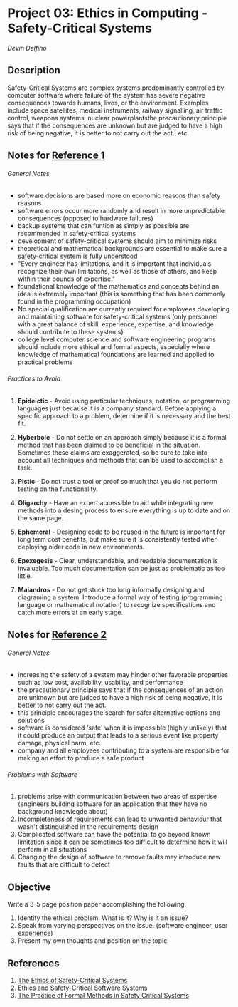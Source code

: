 Project 03: Ethics in Computing - Safety-Critical Systems
=========================================================
*Devin Delfino*

Description
-----------
Safety-Critical Systems are complex systems predominantly controlled by computer software where failure of the system has severe negative consequences towards humans, lives, or the environment. Examples include space satellites, medical instruments, railway signalling, air traffic control, weapons systems, nuclear powerplantsthe precautionary principle says that if the consequences are unknown but are judged to have a high risk of being negative, it is better to not carry out the act., etc.

Notes for [Reference 1](http://cacm.acm.org/magazines/2000/4/7692-the-ethics-of-safety-critical-systems/fulltext)
-----------------------
###### General Notes

* software decisions are based more on economic reasons than safety reasons
* software errors occur more randomly and result in more unpredictable consequences (opposed to hardware failures)
* backup systems that can funtion as simply as possible are recommended in safety-critical systems
* development of safety-critical systems should aim to minimize risks
* theoretical and mathematical backgrounds are essential to make sure a safety-critical system is fully understood
* "Every engineer has limitations, and it is important that individuals recognize their own limitations, as well as those of others, and keep within their bounds of expertise."
* foundational knowledge of the mathematics and concepts behind an idea is extremely important (this is something that has been commonly found in the programming occupation)
* No special qualification are currently required for employees developing and maintaining software for safety-critical systems (only personnel with a great balance of skill, experience, expertise, and knowledge should contribute to these systems)
* college level computer science and software engineering programs should include more ethical and formal aspects, especially where knowledge of mathematical foundations are learned and applied to practical problems

###### Practices to Avoid

1. **Epideictic** - Avoid using particular techniques, notation, or programming languages just because it is a company standard. Before applying a specific approach to a problem, determine if it is necessary and the best fit.

2. **Hyberbole** - Do not settle on an approach simply because it is a formal method that has been claimed to be beneficial in the situation. Sometimes these claims are exaggerated, so be sure to take into account all techniques and methods that can be used to accomplish a task.

3. **Pistic** - Do not trust a tool or proof so much that you do not perform testing on the functionality.

4. **Oligarchy** - Have an expert accessible to aid while integrating new methods into a desing process to ensure everything is up to date and on the same page.

5. **Ephemeral** - Designing code to be reused in the future is important for long term cost benefits, but make sure it is consistently tested when deploying older code in new environments.

6. **Epexegesis** - Clear, understandable, and readable documentation is invaluable. Too much documentation can be just as problematic as too little.

7. **Maiandros** - Do not get stuck too long informally designing and diagraming a system. Introduce a formal way of testing (programming language or mathematical notation) to recognize specifications and catch more errors at an early stage.


Notes for [Reference 2](http://www.idt.mdh.se/utbildning/exjobb/files/TR0358.pdf)
-----------------------
###### General Notes

* increasing the safety of a system may hinder other favorable properties such as low cost, availability, usability, and performance
* the precautionary principle says that if the consequences of an action are unknown but are judged to have a high risk of being negative, it is better to not carry out the act.
* this principle encourages the search for safer alternative options and solutions
* software is considered 'safe' when it is impossible (highly unlikely) that it could produce an output that leads to a serious event like property damage, physical harm, etc.
* company and all employees contributing to a system are responsible for making an effort to produce a safe product

###### Problems with Software

1. problems arise with communication between two areas of expertise (engineers building software for an application that they have no background knowlegde about)
2. Incompleteness of requirements can lead to unwanted behaviour that wasn't distinguished in the requirements design
3. Complicated software can have the potential to go beyond known limitation since it can be sometimes too difficult to determine how it will perform in all situations
4. Changing the design of software to remove faults may introduce new faults that are difficult to detect


Objective
---------
Write a 3-5 page position paper accomplishing the following:

1. Identify the ethical problem. What is it? Why is it an issue?
2. Speak from varying perspectives on the issue. (software engineer, user experience)
3. Present my own thoughts and position on the topic

References
----------
1. [The Ethics of Safety-Critical Systems](http://cacm.acm.org/magazines/2000/4/7692-the-ethics-of-safety-critical-systems/fulltext)
2. [Ethics and Safety-Critical Software Systems](http://www.idt.mdh.se/utbildning/exjobb/files/TR0358.pdf)
3. [The Practice of Formal Methods in Safety Critical Systems](http://citeseerx.ist.psu.edu/viewdoc/download;jsessionid=9EE7121EDD335BFC49DD51DCDB425645?doi=10.1.1.52.3629&rep=rep1&type=pdf)